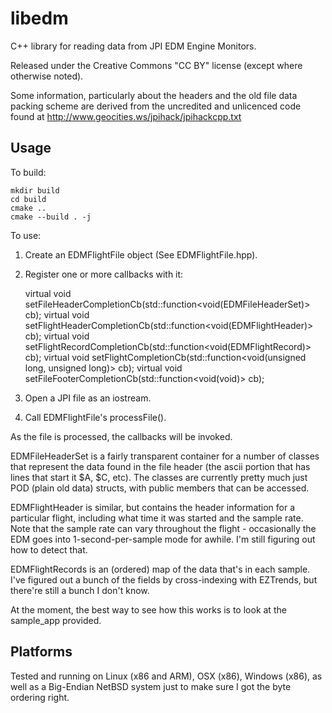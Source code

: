 # libedm

C++ library for reading data from JPI EDM Engine Monitors.

Released under the Creative Commons "CC BY" license (except where otherwise noted).

Some information, particularly about the headers and the old file data
packing scheme are derived from the uncredited and unlicenced code found
at http://www.geocities.ws/jpihack/jpihackcpp.txt

## Usage

To build:

    mkdir build
    cd build
    cmake ..
    cmake --build . -j

To use:

1. Create an EDMFlightFile object (See EDMFlightFile.hpp).
2.  Register one or more callbacks with it:

     virtual void setFileHeaderCompletionCb(std::function<void(EDMFileHeaderSet)> cb);
     virtual void setFlightHeaderCompletionCb(std::function<void(EDMFlightHeader)> cb);
     virtual void setFlightRecordCompletionCb(std::function<void(EDMFlightRecord)> cb);
     virtual void setFlightCompletionCb(std::function<void(unsigned long, unsigned long)> cb);
     virtual void setFileFooterCompletionCb(std::function<void(void)> cb);

3. Open a JPI file as an iostream.
4. Call EDMFlightFile's processFile().

As the file is processed, the callbacks will be invoked.


EDMFileHeaderSet is a fairly transparent container for a number of classes that represent
the data found in the file header (the ascii portion that has lines that start it $A, $C, etc).
The classes are currently pretty much just POD (plain old data) structs, with public members
that can be accessed.

EDMFlightHeader is similar, but contains the header information for a particular flight,
including what time it was started and the sample rate. Note that the sample rate can vary
throughout the flight - occasionally the EDM goes into 1-second-per-sample mode for awhile.
I'm still figuring out how to detect that.

EDMFlightRecords is an (ordered) map of the data that's in each sample. I've figured out a
bunch of the fields by cross-indexing with EZTrends, but there're still a bunch I don't know.


At the moment, the best way to see how this works is to look at the sample_app provided.

## Platforms

Tested and running on Linux (x86 and ARM), OSX (x86), Windows (x86), as well as a Big-Endian
NetBSD system just to make sure I got the byte ordering right.

